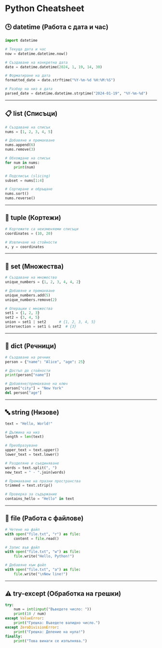 # Python Cheatsheet

## 🕒 datetime (Работа с дата и час)
```python
import datetime

# Текуща дата и час
now = datetime.datetime.now()

# Създаване на конкретна дата
date = datetime.datetime(2024, 1, 19, 14, 30)

# Форматиране на дата
formatted_date = date.strftime("%Y-%m-%d %H:%M:%S")

# Разбор на низ в дата
parsed_date = datetime.datetime.strptime("2024-01-19", "%Y-%m-%d")
```

---

## 📋 list (Списъци)
```python
# Създаване на списък
nums = [1, 2, 3, 4, 5]

# Добавяне и премахване
nums.append(6)
nums.remove(3)

# Обхождане на списък
for num in nums:
    print(num)

# Подсписък (slicing)
subset = nums[1:4]

# Сортиране и обръщане
nums.sort()
nums.reverse()
```

---

## 📌 tuple (Кортежи)
```python
# Кортежите са неизменяеми списъци
coordinates = (10, 20)

# Извличане на стойности
x, y = coordinates
```

---

## 🎯 set (Множества)
```python
# Създаване на множество
unique_numbers = {1, 2, 3, 4, 4, 2}

# Добавяне и премахване
unique_numbers.add(5)
unique_numbers.remove(2)

# Операции с множества
set1 = {1, 2, 3}
set2 = {3, 4, 5}
union = set1 | set2      # {1, 2, 3, 4, 5}
intersection = set1 & set2  # {3}
```

---

## 📖 dict (Речници)
```python
# Създаване на речник
person = {"name": "Alice", "age": 25}

# Достъп до стойности
print(person["name"])

# Добавяне/премахване на ключ
person["city"] = "New York"
del person["age"]
```

---

## 🔤 string (Низове)
```python
text = "Hello, World!"

# Дължина на низ
length = len(text)

# Преобразуване
upper_text = text.upper()
lower_text = text.lower()

# Разделяне и съединяване
words = text.split(", ")
new_text = " - ".join(words)

# Премахване на празни пространства
trimmed = text.strip()

# Проверка за съдържание
contains_hello = "Hello" in text
```

---

## 📂 file (Работа с файлове)
```python
# Четене на файл
with open("file.txt", "r") as file:
    content = file.read()

# Запис във файл
with open("file.txt", "w") as file:
    file.write("Hello, Python!")

# Добавяне към файл
with open("file.txt", "a") as file:
    file.write("\nNew line!")
```

---

## ⚠️ try-except (Обработка на грешки)
```python
try:
    num = int(input("Въведете число: "))
    print(10 / num)
except ValueError:
    print("Грешка: Въведете валидно число.")
except ZeroDivisionError:
    print("Грешка: Деление на нула!")
finally:
    print("Това винаги се изпълнява.")
```
